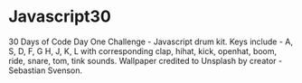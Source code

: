 # Javascript30
30 Days of Code 
Day One Challenge - Javascript drum kit.
Keys include - A, S, D, F, G H, J, K, L with corresponding clap, hihat, kick, openhat, boom, ride, snare, tom, tink sounds.
Wallpaper credited to Unsplash by creator - Sebastian Svenson.
